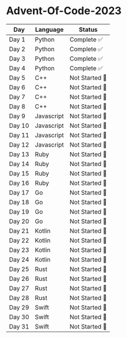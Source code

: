 # Advent-Of-Code-2023

| Day   | Language     | Status         |
|-------|--------------|----------------|
| Day 1 | Python       | Complete ✅    |
| Day 2 | Python       | Complete ✅    |
| Day 3 | Python       | Complete ✅    |
| Day 4 | Python       | Complete ✅    |
| Day 5 | C++          | Not Started 🚩 |
| Day 6 | C++          | Not Started 🚩 |
| Day 7 | C++          | Not Started 🚩 |
| Day 8 | C++          | Not Started 🚩 |
| Day 9 | Javascript   | Not Started 🚩 |
| Day 10| Javascript   | Not Started 🚩 |
| Day 11| Javascript   | Not Started 🚩 |
| Day 12| Javascript   | Not Started 🚩 |
| Day 13| Ruby         | Not Started 🚩 |
| Day 14| Ruby         | Not Started 🚩 |
| Day 15| Ruby         | Not Started 🚩 |
| Day 16| Ruby         | Not Started 🚩 |
| Day 17| Go           | Not Started 🚩 |
| Day 18| Go           | Not Started 🚩 |
| Day 19| Go           | Not Started 🚩 |
| Day 20| Go           | Not Started 🚩 |
| Day 21| Kotlin       | Not Started 🚩 |
| Day 22| Kotlin       | Not Started 🚩 |
| Day 23| Kotlin       | Not Started 🚩 |
| Day 24| Kotlin       | Not Started 🚩 |
| Day 25| Rust         | Not Started 🚩 |
| Day 26| Rust         | Not Started 🚩 |
| Day 27| Rust         | Not Started 🚩 |
| Day 28| Rust         | Not Started 🚩 |
| Day 29| Swift        | Not Started 🚩 |
| Day 30| Swift        | Not Started 🚩 |
| Day 31| Swift        | Not Started 🚩 |
